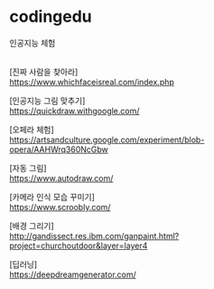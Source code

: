 # codingedu
인공지능 체험<br><br>

[진짜 사람을 찾아라]<br>
https://www.whichfaceisreal.com/index.php

[인공지능 그림 맞추기]<br>
https://quickdraw.withgoogle.com/

[오페라 체험]<br>
https://artsandculture.google.com/experiment/blob-opera/AAHWrq360NcGbw

[자동 그림]<br>
https://www.autodraw.com/

[카메라 인식 모습 꾸미기]<br>
https://www.scroobly.com/


[배경 그리기]<br>
http://gandissect.res.ibm.com/ganpaint.html?project=churchoutdoor&layer=layer4

[딥러닝]<br>
https://deepdreamgenerator.com/







